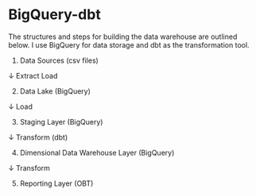 # BigQuery-dbt

The structures and steps for building the data warehouse are outlined below. I use BigQuery for data storage and dbt as the transformation tool.

1. Data Sources (csv files)

↓ Extract Load

2. Data Lake (BigQuery)

↓ Load

3. Staging Layer (BigQuery)

↓ Transform (dbt)

4. Dimensional Data Warehouse Layer (BigQuery)

↓ Transform

5. Reporting Layer (OBT)
